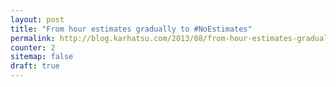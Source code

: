 ```yaml
---
layout: post
title: "From hour estimates gradually to #NoEstimates"
permalink: http://blog.karhatsu.com/2013/08/from-hour-estimates-gradually-to.html
counter: 2
sitemap: false
draft: true
---
```

